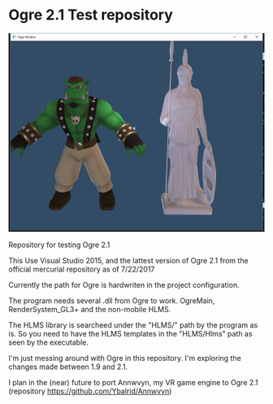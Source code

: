 # Ogre 2.1 Test repository
![Screenshot](/screenshot.jpg)

Repository for testing Ogre 2.1

This Use Visual Studio 2015, and the lattest version of Ogre 2.1 from the official mercurial repository as of 7/22/2017

Currently the path for Ogre is hardwriten in the project configuration.

The program needs several .dll from Ogre to work. OgreMain, RenderSystem_GL3+ and the non-mobile HLMS.

The HLMS library is searcheed under the "HLMS/" path by the program as is. So you need to have the HLMS templates in the "HLMS/Hlms" path as seen by the executable.

I'm just messing around with Ogre in this repository. I'm exploring the changes made between 1.9 and 2.1.

I plan in the (near) future to port Annwvyn, my VR game engine to Ogre 2.1 (repository https://github.com/Ybalrid/Annwvyn)

